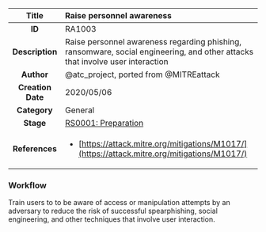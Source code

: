 | Title                       | Raise personnel awareness         |
|:---------------------------:|:--------------------|
| **ID**                      | RA1003            |
| **Description**             | Raise personnel awareness regarding phishing, ransomware, social engineering,  and other attacks that involve user interaction   |
| **Author**                  | @atc_project, ported from @MITREattack        |
| **Creation Date**           | 2020/05/06 |
| **Category**                | General      |
| **Stage**                   |[RS0001: Preparation](../Response_Stages/RS0001.md)| 
| **References** |<ul><li>[https://attack.mitre.org/mitigations/M1017/](https://attack.mitre.org/mitigations/M1017/)</li></ul>|

### Workflow

Train users to to be aware of access or manipulation attempts by an adversary to reduce the risk of 
successful spearphishing, social engineering, and other techniques that involve user interaction.
